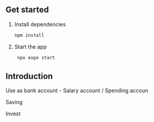 ## Get started

1. Install dependencies

   ```bash
   npm install
   ```

2. Start the app

   ```bash
    npx expo start
   ```

## Introduction

Use as bank account - Salary account / Spending accoun

Saving

Invest
